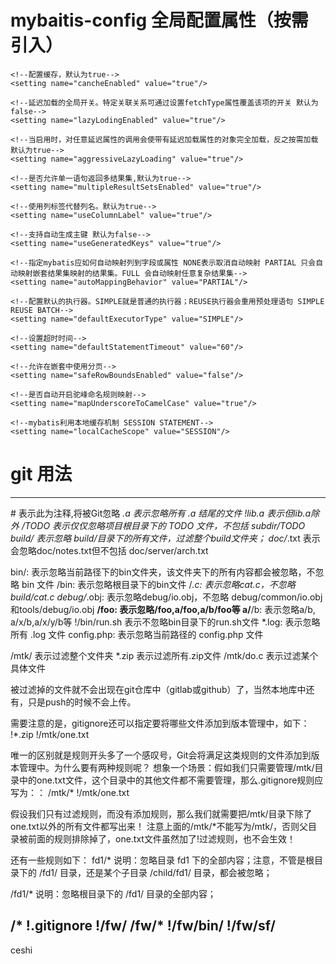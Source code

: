 # mybaitis-config 全局配置属性（按需引入）

    <!--配置缓存，默认为true-->
    <setting name="cancheEnabled" value="true"/>

    <!--延迟加载的全局开关。特定关联关系可通过设置fetchType属性覆盖该项的开关 默认为false-->
    <setting name="lazyLodingEnabled" value="true"/>

    <!--当启用时，对任意延迟属性的调用会使带有延迟加载属性的对象完全加载，反之按需加载 默认为true-->
    <setting name="aggressiveLazyLoading" value="true"/>

    <!--是否允许单一语句返回多结果集,默认为true-->
    <setting name="multipleResultSetsEnabled" value="true"/>

    <!--使用列标签代替列名。默认为true-->
    <setting name="useColumnLabel" value="true"/>

    <!--支持自动生成主键 默认为false-->
    <setting name="useGeneratedKeys" value="true"/>

    <!--指定mybatis应如何自动映射列到字段或属性 NONE表示取消自动映射 PARTIAL 只会自动映射嵌套结果集映射的结果集。FULL 会自动映射任意复杂结果集-->
    <setting name="autoMappingBehavior" value="PARTIAL"/>

    <!--配置默认的执行器。SIMPLE就是普通的执行器；REUSE执行器会重用预处理语句 SIMPLE REUSE BATCH-->
    <setting name="defaultExecutorType" value="SIMPLE"/>

    <!--设置超时时间-->
    <setting name="defaultStatementTimeout" value="60"/>

    <!--允许在嵌套中使用分页-->
    <setting name="safeRowBoundsEnabled" value="false"/>

    <!--是否自动开启驼峰命名规则映射-->
    <setting name="mapUnderscoreToCamelCase" value="true"/>

    <!--mybatis利用本地缓存机制 SESSION STATEMENT-->
    <setting name="localCacheScope" value="SESSION"/>
    
    
# 

# git 用法
---------------------------------------------------------------------------------
\#               表示此为注释,将被Git忽略
*.a             表示忽略所有 .a 结尾的文件
!lib.a          表示但lib.a除外
/TODO           表示仅仅忽略项目根目录下的 TODO 文件，不包括 subdir/TODO
build/          表示忽略 build/目录下的所有文件，过滤整个build文件夹；
doc/*.txt       表示会忽略doc/notes.txt但不包括 doc/server/arch.txt

bin/:           表示忽略当前路径下的bin文件夹，该文件夹下的所有内容都会被忽略，不忽略 bin 文件
/bin:           表示忽略根目录下的bin文件
/*.c:           表示忽略cat.c，不忽略 build/cat.c
debug/*.obj:    表示忽略debug/io.obj，不忽略 debug/common/io.obj和tools/debug/io.obj
**/foo:         表示忽略/foo,a/foo,a/b/foo等
a/**/b:         表示忽略a/b, a/x/b,a/x/y/b等
!/bin/run.sh    表示不忽略bin目录下的run.sh文件
*.log:          表示忽略所有 .log 文件
config.php:     表示忽略当前路径的 config.php 文件

/mtk/           表示过滤整个文件夹
*.zip           表示过滤所有.zip文件
/mtk/do.c       表示过滤某个具体文件

被过滤掉的文件就不会出现在git仓库中（gitlab或github）了，当然本地库中还有，只是push的时候不会上传。

需要注意的是，gitignore还可以指定要将哪些文件添加到版本管理中，如下：
!*.zip
!/mtk/one.txt

唯一的区别就是规则开头多了一个感叹号，Git会将满足这类规则的文件添加到版本管理中。为什么要有两种规则呢？
想象一个场景：假如我们只需要管理/mtk/目录中的one.txt文件，这个目录中的其他文件都不需要管理，那么.gitignore规则应写为：：
/mtk/*
!/mtk/one.txt

假设我们只有过滤规则，而没有添加规则，那么我们就需要把/mtk/目录下除了one.txt以外的所有文件都写出来！
注意上面的/mtk/*不能写为/mtk/，否则父目录被前面的规则排除掉了，one.txt文件虽然加了!过滤规则，也不会生效！

还有一些规则如下：
fd1/*
说明：忽略目录 fd1 下的全部内容；注意，不管是根目录下的 /fd1/ 目录，还是某个子目录 /child/fd1/ 目录，都会被忽略；

/fd1/*
说明：忽略根目录下的 /fd1/ 目录的全部内容；

/*
!.gitignore
!/fw/
/fw/*
!/fw/bin/
!/fw/sf/
----------------------------------------------------------------------------------
ceshi
